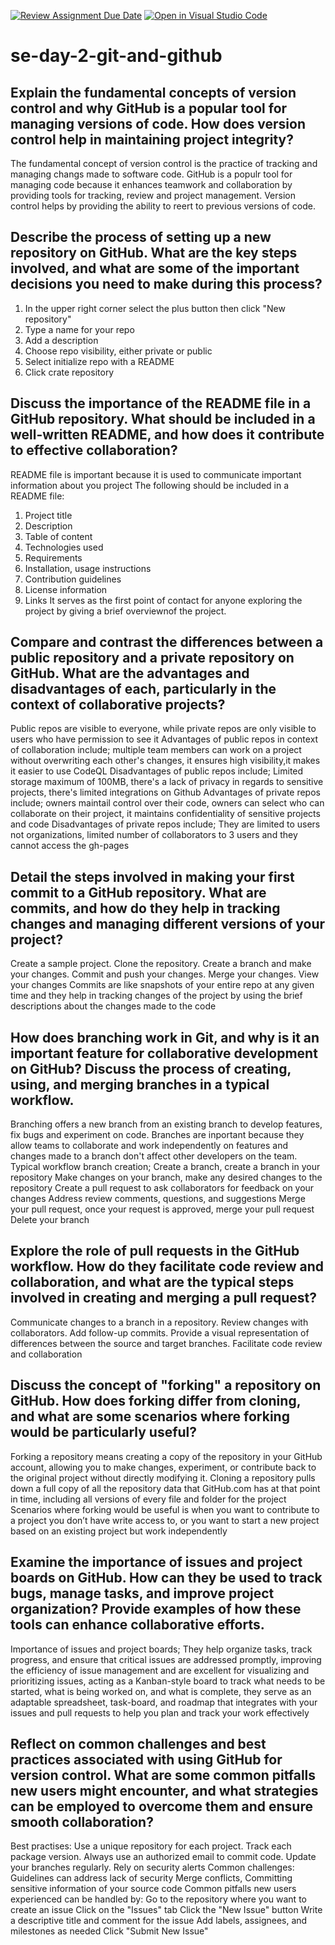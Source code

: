 [![Review Assignment Due Date](https://classroom.github.com/assets/deadline-readme-button-22041afd0340ce965d47ae6ef1cefeee28c7c493a6346c4f15d667ab976d596c.svg)](https://classroom.github.com/a/8wgCKhpZ)
[![Open in Visual Studio Code](https://classroom.github.com/assets/open-in-vscode-2e0aaae1b6195c2367325f4f02e2d04e9abb55f0b24a779b69b11b9e10269abc.svg)](https://classroom.github.com/online_ide?assignment_repo_id=15658054&assignment_repo_type=AssignmentRepo)
# se-day-2-git-and-github
## Explain the fundamental concepts of version control and why GitHub is a popular tool for managing versions of code. How does version control help in maintaining project integrity?
The fundamental concept of version control is the practice of tracking and managing changs made to software code. GitHub is a populr tool for managing code because it enhances teamwork and collaboration by providing tools for tracking, review and project management. Version control helps by providing the ability to reert to previous versions of code.
## Describe the process of setting up a new repository on GitHub. What are the key steps involved, and what are some of the important decisions you need to make during this process?
1. In the upper right corner select the plus button then click "New repository"
2. Type a name for your repo
3. Add a description
4. Choose repo visibility, either private or public
5. Select initialize repo with a README
6. Click crate repository
## Discuss the importance of the README file in a GitHub repository. What should be included in a well-written README, and how does it contribute to effective collaboration?
README file is important because it is used to communicate important information about you  project
The following should be included in a README file:
  1. Project title
  2. Description
  3. Table of content
  4. Technologies used
  5. Requirements
  6. Installation, usage instructions
  7. Contribution guidelines
  8. License information
  9. Links
It serves as the first point of contact for anyone exploring the project by giving a brief overviewnof the project.
## Compare and contrast the differences between a public repository and a private repository on GitHub. What are the advantages and disadvantages of each, particularly in the context of collaborative projects?
Public repos are visible to everyone, while private repos are only visible to users who have permission to see it
Advantages of public repos in context of collaboration include; multiple team members can work on a project without overwriting each other's changes, it ensures high visibility,it makes it easier to use CodeQL
Disadvantages of public repos include; Limited storage maximum of 100MB, there's a lack of privacy in regards to sensitive projects, there's limited integrations on Github
Advantages of private repos include; owners maintail control over their code, owners can select who can collaborate on their project, it maintains confidentiality of sensitive projects and code
Disadvantages of private repos include; They are limited to users not organizations, limited number of collaborators to 3 users and they cannot access the gh-pages
## Detail the steps involved in making your first commit to a GitHub repository. What are commits, and how do they help in tracking changes and managing different versions of your project?
Create a sample project. Clone the repository. Create a branch and make your changes. Commit and push your changes. Merge your changes. View your changes
Commits are like snapshots of your entire repo at any given time and they help in tracking changes of the project by using the brief descriptions about the changes made to the code
## How does branching work in Git, and why is it an important feature for collaborative development on GitHub? Discuss the process of creating, using, and merging branches in a typical workflow.
Branching offers a new branch from an existing branch to develop features, fix bugs and experiment on code.
Branches are inportant because they allow teams to collaborate and work independently on features and changes made to a branch don't affect other developers on the team.
Typical workflow branch creation; Create a branch, create a branch in your repository
Make changes on your branch, make any desired changes to the repository
Create a pull request to ask collaborators for feedback on your changes
Address review comments, questions, and suggestions
Merge your pull request, once your request is approved, merge your pull request
Delete your branch
## Explore the role of pull requests in the GitHub workflow. How do they facilitate code review and collaboration, and what are the typical steps involved in creating and merging a pull request?
Communicate changes to a branch in a repository.
Review changes with collaborators.
Add follow-up commits.
Provide a visual representation of differences between the source and target branches.
Facilitate code review and collaboration
## Discuss the concept of "forking" a repository on GitHub. How does forking differ from cloning, and what are some scenarios where forking would be particularly useful?
Forking a repository means creating a copy of the repository in your GitHub account, allowing you to make changes, experiment, or contribute back to the original project without directly modifying it.
Cloning a repository pulls down a full copy of all the repository data that GitHub.com has at that point in time, including all versions of every file and folder for the project
Scenarios where forking would be useful is when you want to contribute to a project you don’t have write access to, or you want to start a new project based on an existing project but work independently
## Examine the importance of issues and project boards on GitHub. How can they be used to track bugs, manage tasks, and improve project organization? Provide examples of how these tools can enhance collaborative efforts.
Importance of issues and project boards; They help organize tasks, track progress, and ensure that critical issues are addressed promptly, improving the efficiency of issue management and are excellent for visualizing and prioritizing issues, acting as a Kanban-style board to track what needs to be started, what is being worked on, and what is complete, they serve as an adaptable spreadsheet, task-board, and roadmap that integrates with your issues and pull requests to help you plan and track your work effectively
 
## Reflect on common challenges and best practices associated with using GitHub for version control. What are some common pitfalls new users might encounter, and what strategies can be employed to overcome them and ensure smooth collaboration?
Best practises: Use a unique repository for each project.
  Track each package version.
  Always use an authorized email to commit code.
  Update your branches regularly.
  Rely on security alerts
Common challenges: Guidelines can address lack of security
  Merge conflicts,
  Committing sensitive information of your source code
Common pitfalls new users experienced can be handled by:
  Go to the repository where you want to create an issue
  Click on the "Issues" tab
  Click the "New Issue" button
  Write a descriptive title and comment for the issue
  Add labels, assignees, and milestones as needed
  Click "Submit New Issue"
